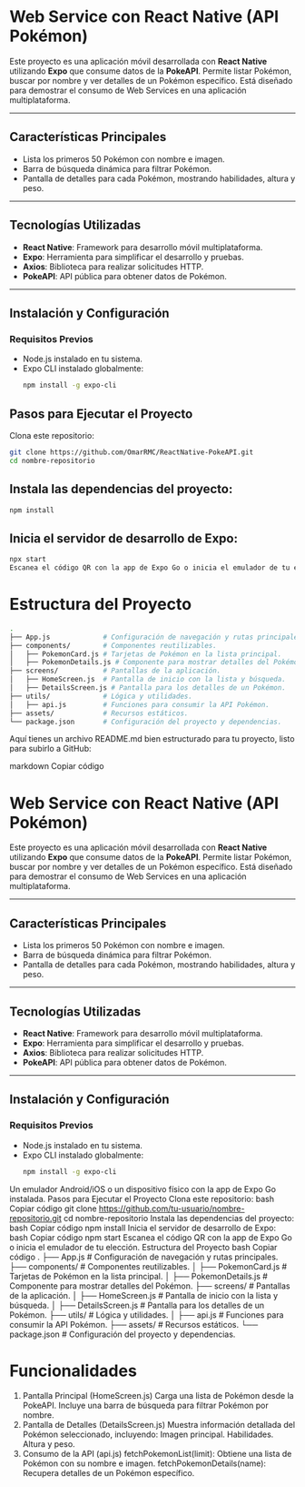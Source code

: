 # **Web Service con React Native (API Pokémon)**  

Este proyecto es una aplicación móvil desarrollada con **React Native** utilizando **Expo** que consume datos de la **PokeAPI**. Permite listar Pokémon, buscar por nombre y ver detalles de un Pokémon específico. Está diseñado para demostrar el consumo de Web Services en una aplicación multiplataforma.  

---

## **Características Principales**  
- Lista los primeros 50 Pokémon con nombre e imagen.  
- Barra de búsqueda dinámica para filtrar Pokémon.  
- Pantalla de detalles para cada Pokémon, mostrando habilidades, altura y peso.  

---

## **Tecnologías Utilizadas**  
- **React Native**: Framework para desarrollo móvil multiplataforma.  
- **Expo**: Herramienta para simplificar el desarrollo y pruebas.  
- **Axios**: Biblioteca para realizar solicitudes HTTP.  
- **PokeAPI**: API pública para obtener datos de Pokémon.  

---

## **Instalación y Configuración**  

### **Requisitos Previos**  
- Node.js instalado en tu sistema.  
- Expo CLI instalado globalmente:  
  ```bash
  npm install -g expo-cli
  ```

## Pasos para Ejecutar el Proyecto
Clona este repositorio:
``` bash
git clone https://github.com/OmarRMC/ReactNative-PokeAPI.git
cd nombre-repositorio
```

## Instala las dependencias del proyecto:
``` bash
npm install
```
## Inicia el servidor de desarrollo de Expo:
``` bash
npx start
Escanea el código QR con la app de Expo Go o inicia el emulador de tu elección.
```

# Estructura del Proyecto
``` bash
.
├── App.js             # Configuración de navegación y rutas principales.
├── components/        # Componentes reutilizables.
│   ├── PokemonCard.js # Tarjetas de Pokémon en la lista principal.
│   ├── PokemonDetails.js # Componente para mostrar detalles del Pokémon.
├── screens/           # Pantallas de la aplicación.
│   ├── HomeScreen.js  # Pantalla de inicio con la lista y búsqueda.
│   ├── DetailsScreen.js # Pantalla para los detalles de un Pokémon.
├── utils/             # Lógica y utilidades.
│   ├── api.js         # Funciones para consumir la API Pokémon.
├── assets/            # Recursos estáticos.
└── package.json       # Configuración del proyecto y dependencias.

```

Aquí tienes un archivo README.md bien estructurado para tu proyecto, listo para subirlo a GitHub:

markdown
Copiar código
# **Web Service con React Native (API Pokémon)**  

Este proyecto es una aplicación móvil desarrollada con **React Native** utilizando **Expo** que consume datos de la **PokeAPI**. Permite listar Pokémon, buscar por nombre y ver detalles de un Pokémon específico. Está diseñado para demostrar el consumo de Web Services en una aplicación multiplataforma.  

---

## **Características Principales**  
- Lista los primeros 50 Pokémon con nombre e imagen.  
- Barra de búsqueda dinámica para filtrar Pokémon.  
- Pantalla de detalles para cada Pokémon, mostrando habilidades, altura y peso.  

---

## **Tecnologías Utilizadas**  
- **React Native**: Framework para desarrollo móvil multiplataforma.  
- **Expo**: Herramienta para simplificar el desarrollo y pruebas.  
- **Axios**: Biblioteca para realizar solicitudes HTTP.  
- **PokeAPI**: API pública para obtener datos de Pokémon.  

---

## **Instalación y Configuración**  

### **Requisitos Previos**  
- Node.js instalado en tu sistema.  
- Expo CLI instalado globalmente:  
  ```bash
  npm install -g expo-cli
Un emulador Android/iOS o un dispositivo físico con la app de Expo Go instalada.
Pasos para Ejecutar el Proyecto
Clona este repositorio:
bash
Copiar código
git clone https://github.com/tu-usuario/nombre-repositorio.git
cd nombre-repositorio
Instala las dependencias del proyecto:
bash
Copiar código
npm install
Inicia el servidor de desarrollo de Expo:
bash
Copiar código
npm start
Escanea el código QR con la app de Expo Go o inicia el emulador de tu elección.
Estructura del Proyecto
bash
Copiar código
.
├── App.js             # Configuración de navegación y rutas principales.
├── components/        # Componentes reutilizables.
│   ├── PokemonCard.js # Tarjetas de Pokémon en la lista principal.
│   ├── PokemonDetails.js # Componente para mostrar detalles del Pokémon.
├── screens/           # Pantallas de la aplicación.
│   ├── HomeScreen.js  # Pantalla de inicio con la lista y búsqueda.
│   ├── DetailsScreen.js # Pantalla para los detalles de un Pokémon.
├── utils/             # Lógica y utilidades.
│   ├── api.js         # Funciones para consumir la API Pokémon.
├── assets/            # Recursos estáticos.
└── package.json       # Configuración del proyecto y dependencias.
# Funcionalidades
1. Pantalla Principal (HomeScreen.js)
Carga una lista de Pokémon desde la PokeAPI.
Incluye una barra de búsqueda para filtrar Pokémon por nombre.
2. Pantalla de Detalles (DetailsScreen.js)
Muestra información detallada del Pokémon seleccionado, incluyendo:
Imagen principal.
Habilidades.
Altura y peso.
3. Consumo de la API (api.js)
fetchPokemonList(limit): Obtiene una lista de Pokémon con su nombre e imagen.
fetchPokemonDetails(name): Recupera detalles de un Pokémon específico.
